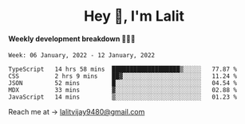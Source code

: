 <h1 align="center">Hey 👋, I'm Lalit</h1>

#### Weekly development breakdown 👨🏻‍💻
<!--START_SECTION:waka-->
```text
Week: 06 January, 2022 - 12 January, 2022

TypeScript   14 hrs 58 mins  ███████████████████▒░░░░░   77.87 % 
CSS          2 hrs 9 mins    ██▓░░░░░░░░░░░░░░░░░░░░░░   11.24 % 
JSON         52 mins         █░░░░░░░░░░░░░░░░░░░░░░░░   04.54 % 
MDX          33 mins         ▓░░░░░░░░░░░░░░░░░░░░░░░░   02.88 % 
JavaScript   14 mins         ▒░░░░░░░░░░░░░░░░░░░░░░░░   01.23 % 
```
<!--END_SECTION:waka-->

Reach me at → lalitvijay9480@gmail.com
